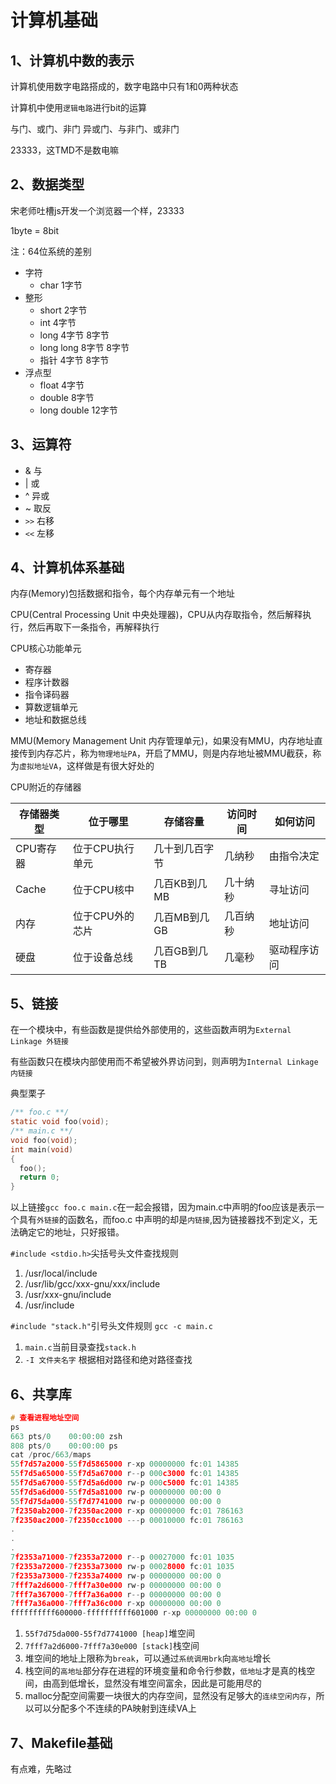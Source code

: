 # 计算机基础

## 1、计算机中数的表示

计算机使用数字电路搭成的，数字电路中只有1和0两种状态

计算机中使用`逻辑电路`进行bit的运算

与门、或门、非门 异或门、与非门、或非门

23333，这TMD不是数电嘛

## 2、数据类型

宋老师吐槽js开发一个浏览器一个样，23333

1byte = 8bit

注：64位系统的差别

- 字符
  - char 1字节
- 整形
  - short 2字节
  - int 4字节
  - long 4字节 8字节
  - long long 8字节 8字节
  - 指针 4字节 8字节
- 浮点型
  - float 4字节
  - double 8字节
  - long double 12字节

## 3、运算符

- & 与
- | 或
- ^ 异或
- ~ 取反
- `>>` 右移
- `<<` 左移

## 4、计算机体系基础

内存(Memory)包括数据和指令，每个内存单元有一个地址

CPU(Central Processing Unit 中央处理器)，CPU从内存取指令，然后解释执行，然后再取下一条指令，再解释执行

CPU核心功能单元

- 寄存器
- 程序计数器
- 指令译码器
- 算数逻辑单元
- 地址和数据总线

MMU(Memory Management Unit 内存管理单元)，如果没有MMU，内存地址直接传到内存芯片，称为`物理地址PA`，开启了MMU，则是内存地址被MMU截获，称为`虚拟地址VA`，这样做是有很大好处的

CPU附近的存储器

|存储器类型|位于哪里|存储容量|访问时间|如何访问|
|-|-|-|-|-|
|CPU寄存器|位于CPU执行单元|几十到几百字节|几纳秒|由指令决定|
|Cache|位于CPU核中|几百KB到几MB|几十纳秒|寻址访问|
|内存|位于CPU外的芯片|几百MB到几GB|几百纳秒|地址访问|
|硬盘|位于设备总线|几百GB到几TB|几毫秒|驱动程序访问|

## 5、链接

在一个模块中，有些函数是提供给外部使用的，这些函数声明为`External Linkage 外链接`

有些函数只在模块内部使用而不希望被外界访问到，则声明为`Internal Linkage 内链接`

典型栗子

```c
/** foo.c **/
static void foo(void);
/** main.c **/
void foo(void);
int main(void)
{
  foo();
  return 0;
}

```

以上链接`gcc foo.c main.c`在一起会报错，因为main.c中声明的foo应该是表示一个具有`外链接`的函数名，而foo.c
中声明的却是`内链接`,因为链接器找不到定义，无法确定它的地址，只好报错。

`#include <stdio.h>`尖括号头文件查找规则

1. /usr/local/include
2. /usr/lib/gcc/xxx-gnu/xxx/include
3. /usr/xxx-gnu/include
4. /usr/include

`#include "stack.h"`引号头文件规则 `gcc -c main.c`

1. `main.c`当前目录查找`stack.h`
2. `-I 文件夹名字` 根据相对路径和绝对路径查找

## 6、共享库

```c
# 查看进程地址空间
ps
663 pts/0    00:00:00 zsh
808 pts/0    00:00:00 ps
cat /proc/663/maps
55f7d57a2000-55f7d5865000 r-xp 00000000 fc:01 14385                      /bin/zsh
55f7d5a65000-55f7d5a67000 r--p 000c3000 fc:01 14385                      /bin/zsh
55f7d5a67000-55f7d5a6d000 rw-p 000c5000 fc:01 14385                      /bin/zsh
55f7d5a6d000-55f7d5a81000 rw-p 00000000 00:00 0
55f7d75da000-55f7d7741000 rw-p 00000000 00:00 0                          [heap]
7f2350ab2000-7f2350ac2000 r-xp 00000000 fc:01 786163                     /usr/lib/x86_64-linux-gnu/zsh/5.4.2/zsh/computil.so
7f2350ac2000-7f2350cc1000 ---p 00010000 fc:01 786163                     /usr/lib/x86_64-linux-gnu/zsh/5.4.2/zsh/computil.so
.
.
.
7f2353a71000-7f2353a72000 r--p 00027000 fc:01 1035                       /lib/x86_64-linux-gnu/ld-2.27.so
7f2353a72000-7f2353a73000 rw-p 00028000 fc:01 1035                       /lib/x86_64-linux-gnu/ld-2.27.so
7f2353a73000-7f2353a74000 rw-p 00000000 00:00 0
7fff7a2d6000-7fff7a30e000 rw-p 00000000 00:00 0                          [stack]
7fff7a367000-7fff7a36a000 r--p 00000000 00:00 0                          [vvar]
7fff7a36a000-7fff7a36c000 r-xp 00000000 00:00 0                          [vdso]
ffffffffff600000-ffffffffff601000 r-xp 00000000 00:00 0                  [vsyscall]
```

1. `55f7d75da000-55f7d7741000 [heap]`堆空间
2. `7fff7a2d6000-7fff7a30e000 [stack]`栈空间
3. 堆空间的地址上限称为`break`，可以通过`系统调用brk`向`高地址`增长
4. 栈空间的`高地址`部分存在进程的环境变量和命令行参数，`低地址`才是真的栈空间，由高到低增长，显然没有堆空间富余，因此是可能用尽的
5. malloc分配空间需要一块很大的内存空间，显然没有足够大的`连续空闲内存`，所以可以分配多个不连续的PA映射到连续VA上

## 7、Makefile基础

有点难，先略过